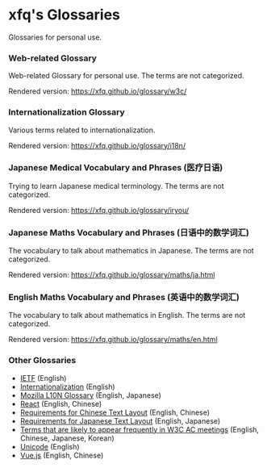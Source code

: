 # xfq's Glossaries

Glossaries for personal use.

### Web-related Glossary

Web-related Glossary for personal use. The terms are not categorized.

Rendered version: https://xfq.github.io/glossary/w3c/

### Internationalization Glossary

Various terms related to internationalization.

Rendered version: https://xfq.github.io/glossary/i18n/

### Japanese Medical Vocabulary and Phrases (医疗日语)

Trying to learn Japanese medical terminology. The terms are not categorized.

Rendered version: https://xfq.github.io/glossary/iryou/

### Japanese Maths Vocabulary and Phrases (日语中的数学词汇)

The vocabulary to talk about mathematics in Japanese. The terms are not categorized.

Rendered version: https://xfq.github.io/glossary/maths/ja.html

### English Maths Vocabulary and Phrases (英语中的数学词汇)

The vocabulary to talk about mathematics in English. The terms are not categorized.

Rendered version: https://xfq.github.io/glossary/maths/en.html

### Other Glossaries

* [IETF](https://www.ietf.org/about/glossary/) (English)
* [Internationalization](https://www.w3.org/TR/i18n-glossary/) (English)
* [Mozilla L10N Glossary](https://github.com/mozilla-japan/translation/wiki/Mozilla-L10N-Glossary) (English, Japanese)
* [React](https://github.com/reactjs/zh-hans.reactjs.org/issues/2) (English, Chinese)
* [Requirements for Chinese Text Layout](https://w3c.github.io/clreq/#glossary) (English, Chinese)
* [Requirements for Japanese Text Layout](https://w3c.github.io/jlreq/#terminology) (English, Japanese)
* [Terms that are likely to appear frequently in W3C AC meetings](https://www.w3.org/2020/05/words) (English, Chinese, Japanese, Korean)
* [Unicode](https://www.unicode.org/glossary/) (English)
* [Vue.js](https://github.com/vuejs-translations/docs-zh-cn/wiki/%E7%BF%BB%E8%AF%91%E9%A1%BB%E7%9F%A5) (English, Chinese)